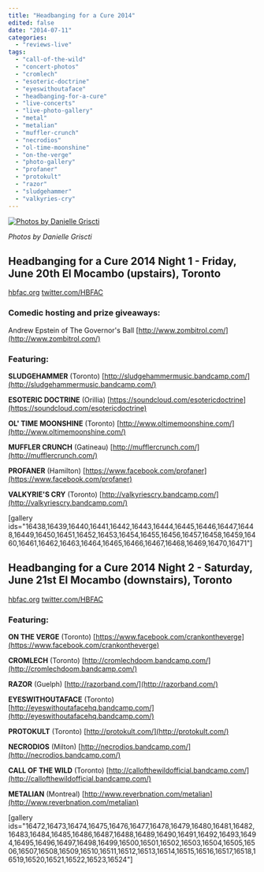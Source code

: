 ```yaml
---
title: "Headbanging for a Cure 2014"
edited: false
date: "2014-07-11"
categories:
  - "reviews-live"
tags:
  - "call-of-the-wild"
  - "concert-photos"
  - "cromlech"
  - "esoteric-doctrine"
  - "eyeswithoutaface"
  - "headbanging-for-a-cure"
  - "live-concerts"
  - "live-photo-gallery"
  - "metal"
  - "metalian"
  - "muffler-crunch"
  - "necrodios"
  - "ol-time-moonshine"
  - "on-the-verge"
  - "photo-gallery"
  - "profaner"
  - "protokult"
  - "razor"
  - "sludgehammer"
  - "valkyries-cry"
---
```


[![Photos by Danielle Griscti](https://hellbound.ca/wp-content/uploads/2014/07/1-IMG_7268_night2open.jpg)](https://hellbound.ca/wp-content/uploads/2014/07/1-IMG_7268_night2open.jpg)

_Photos by Danielle Griscti_

## Headbanging for a Cure 2014 Night 1 - Friday, June 20th El Mocambo (upstairs), Toronto

[hbfac.org](http://hbfac.org) [twitter.com/HBFAC](https://twitter.com/HBFAC)

### Comedic hosting and prize giveaways:

Andrew Epstein of The Governor's Ball [http://www.zombitrol.com/](http://www.zombitrol.com/)

### Featuring:

**SLUDGEHAMMER** (Toronto) [http://sludgehammermusic.bandcamp.com/](http://sludgehammermusic.bandcamp.com/)

**ESOTERIC DOCTRINE** (Orillia) [https://soundcloud.com/esotericdoctrine](https://soundcloud.com/esotericdoctrine)

**OL' TIME MOONSHINE** (Toronto) [http://www.oltimemoonshine.com/](http://www.oltimemoonshine.com/)

**MUFFLER CRUNCH** (Gatineau) [http://mufflercrunch.com/](http://mufflercrunch.com/)

**PROFANER** (Hamilton) [https://www.facebook.com/profaner](https://www.facebook.com/profaner)

**VALKYRIE'S CRY** (Toronto) [http://valkyriescry.bandcamp.com/](http://valkyriescry.bandcamp.com/)

\[gallery ids="16438,16439,16440,16441,16442,16443,16444,16445,16446,16447,16448,16449,16450,16451,16452,16453,16454,16455,16456,16457,16458,16459,16460,16461,16462,16463,16464,16465,16466,16467,16468,16469,16470,16471"\]

## Headbanging for a Cure 2014 Night 2 - Saturday, June 21st El Mocambo (downstairs), Toronto

[hbfac.org](http://hbfac.org) [twitter.com/HBFAC](https://twitter.com/HBFAC)

### Featuring:

**ON THE VERGE** (Toronto) [https://www.facebook.com/crankontheverge](https://www.facebook.com/crankontheverge)

**CROMLECH** (Toronto) [http://cromlechdoom.bandcamp.com/](http://cromlechdoom.bandcamp.com/)

**RAZOR** (Guelph) [http://razorband.com/](http://razorband.com/)

**EYESWITHOUTAFACE** (Toronto) [http://eyeswithoutafacehq.bandcamp.com/](http://eyeswithoutafacehq.bandcamp.com/)

**PROTOKULT** (Toronto) [http://protokult.com/](http://protokult.com/)

**NECRODIOS** (Milton) [http://necrodios.bandcamp.com/](http://necrodios.bandcamp.com/)

**CALL OF THE WILD** (Toronto) [http://callofthewildofficial.bandcamp.com/](http://callofthewildofficial.bandcamp.com/)

**METALIAN** (Montreal) [http://www.reverbnation.com/metalian](http://www.reverbnation.com/metalian)

\[gallery ids="16472,16473,16474,16475,16476,16477,16478,16479,16480,16481,16482,16483,16484,16485,16486,16487,16488,16489,16490,16491,16492,16493,16494,16495,16496,16497,16498,16499,16500,16501,16502,16503,16504,16505,16506,16507,16508,16509,16510,16511,16512,16513,16514,16515,16516,16517,16518,16519,16520,16521,16522,16523,16524"\]
